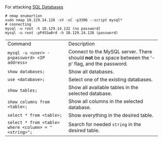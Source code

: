 For attacking [SQL Databases](obsidian://open?vault=Obsidian%20Vault&file=Exploit%2FATTACKING%20COMMON%20SERVICES%2FAttacking%20SQL%20Databases)
```shell
# nmap enumartion
sudo nmap 10.129.14.128 -sV -sC -p3306 --script mysql*
# connecting
mysql -u root -h 10.129.14.132 (no password)
mysql -u root -pP4SSw0rd -h 10.129.14.128 (password)
```

|   |   |
|---|---|
|Command|Description|
|`mysql -u <user> -p<password> <IP address>`|Connect to the MySQL server. There should **not** be a space between the '-p' flag, and the password.|
|`show databases;`|Show all databases.|
|`use <database>;`|Select one of the existing databases.|
|`show tables;`|Show all available tables in the selected database.|
|`show columns from <table>;`|Show all columns in the selected database.|
|`select * from <table>;`|Show everything in the desired table.|
|`select * from <table> where <column> = "<string>";`|Search for needed `string` in the desired table.|
